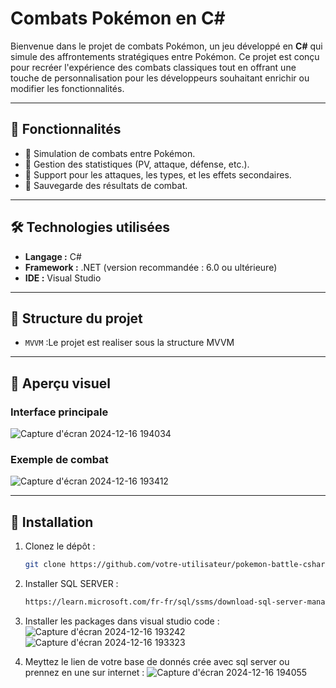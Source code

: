 # Combats Pokémon en C#

Bienvenue dans le projet de combats Pokémon, un jeu développé en **C#** qui simule des affrontements stratégiques entre Pokémon. Ce projet est conçu pour recréer l'expérience des combats classiques tout en offrant une touche de personnalisation pour les développeurs souhaitant enrichir ou modifier les fonctionnalités.

---

## 📜 Fonctionnalités

- 🌟 Simulation de combats entre Pokémon.
- 🔢 Gestion des statistiques (PV, attaque, défense, etc.).
- 🔄 Support pour les attaques, les types, et les effets secondaires.
- 💾 Sauvegarde des résultats de combat.

---

## 🛠️ Technologies utilisées

- **Langage :** C#
- **Framework :** .NET (version recommandée : 6.0 ou ultérieure)
- **IDE :** Visual Studio

---

## 📂 Structure du projet

- `MVVM` :Le projet est realiser sous la structure MVVM
---

## 📸 Aperçu visuel

### Interface principale
![Capture d'écran 2024-12-16 194034](https://github.com/user-attachments/assets/b195dfe8-60cc-404f-9eb9-c3ef8242784a)

### Exemple de combat
![Capture d'écran 2024-12-16 193412](https://github.com/user-attachments/assets/0763fc50-b127-4f71-90cf-d72a5522b628)

---

## 🚀 Installation

1. Clonez le dépôt :
   ```bash
   git clone https://github.com/votre-utilisateur/pokemon-battle-csharp.git](https://github.com/Ssnakyx/PokeHamed.git

2. Installer SQL SERVER :
     ```bash
     https://learn.microsoft.com/fr-fr/sql/ssms/download-sql-server-management-studio-ssms?view=sql-server-ver16

3. Installer les packages dans visual studio code :
![Capture d'écran 2024-12-16 193242](https://github.com/user-attachments/assets/83c46913-9a40-4b7b-9d74-01305a9a118f)
![Capture d'écran 2024-12-16 193323](https://github.com/user-attachments/assets/7a90f996-50de-4181-bc49-1af87afc0f76)

4. Meyttez le lien de votre base de donnés crée avec sql server ou prennez en une sur internet :
   ![Capture d'écran 2024-12-16 194055](https://github.com/user-attachments/assets/8392e626-0fd9-47bb-8231-6e1d88f668ab)

